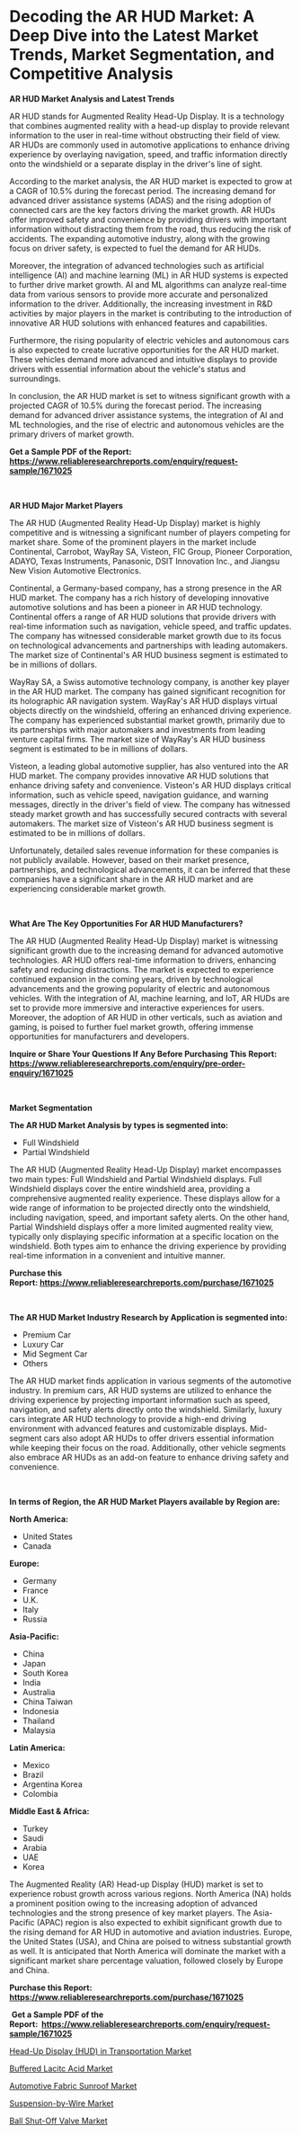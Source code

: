 <p><h1>Decoding the AR HUD Market: A Deep Dive into the Latest Market Trends, Market Segmentation, and Competitive Analysis</h1></p><p><strong>AR HUD Market Analysis and Latest Trends</strong></p>
<p><p>AR HUD stands for Augmented Reality Head-Up Display. It is a technology that combines augmented reality with a head-up display to provide relevant information to the user in real-time without obstructing their field of view. AR HUDs are commonly used in automotive applications to enhance driving experience by overlaying navigation, speed, and traffic information directly onto the windshield or a separate display in the driver's line of sight.</p><p>According to the market analysis, the AR HUD market is expected to grow at a CAGR of 10.5% during the forecast period. The increasing demand for advanced driver assistance systems (ADAS) and the rising adoption of connected cars are the key factors driving the market growth. AR HUDs offer improved safety and convenience by providing drivers with important information without distracting them from the road, thus reducing the risk of accidents. The expanding automotive industry, along with the growing focus on driver safety, is expected to fuel the demand for AR HUDs.</p><p>Moreover, the integration of advanced technologies such as artificial intelligence (AI) and machine learning (ML) in AR HUD systems is expected to further drive market growth. AI and ML algorithms can analyze real-time data from various sensors to provide more accurate and personalized information to the driver. Additionally, the increasing investment in R&D activities by major players in the market is contributing to the introduction of innovative AR HUD solutions with enhanced features and capabilities.</p><p>Furthermore, the rising popularity of electric vehicles and autonomous cars is also expected to create lucrative opportunities for the AR HUD market. These vehicles demand more advanced and intuitive displays to provide drivers with essential information about the vehicle's status and surroundings.</p><p>In conclusion, the AR HUD market is set to witness significant growth with a projected CAGR of 10.5% during the forecast period. The increasing demand for advanced driver assistance systems, the integration of AI and ML technologies, and the rise of electric and autonomous vehicles are the primary drivers of market growth.</p></p>
<p><strong>Get a Sample PDF of the Report:&nbsp; <a href="https://www.reliableresearchreports.com/enquiry/request-sample/1671025">https://www.reliableresearchreports.com/enquiry/request-sample/1671025</a></strong></p>
<p>&nbsp;</p>
<p><strong>AR HUD Major Market Players</strong></p>
<p><p>The AR HUD (Augmented Reality Head-Up Display) market is highly competitive and is witnessing a significant number of players competing for market share. Some of the prominent players in the market include Continental, Carrobot, WayRay SA, Visteon, FIC Group, Pioneer Corporation, ADAYO, Texas Instruments, Panasonic, DSIT Innovation Inc., and Jiangsu New Vision Automotive Electronics.</p><p>Continental, a Germany-based company, has a strong presence in the AR HUD market. The company has a rich history of developing innovative automotive solutions and has been a pioneer in AR HUD technology. Continental offers a range of AR HUD solutions that provide drivers with real-time information such as navigation, vehicle speed, and traffic updates. The company has witnessed considerable market growth due to its focus on technological advancements and partnerships with leading automakers. The market size of Continental's AR HUD business segment is estimated to be in millions of dollars.</p><p>WayRay SA, a Swiss automotive technology company, is another key player in the AR HUD market. The company has gained significant recognition for its holographic AR navigation system. WayRay's AR HUD displays virtual objects directly on the windshield, offering an enhanced driving experience. The company has experienced substantial market growth, primarily due to its partnerships with major automakers and investments from leading venture capital firms. The market size of WayRay's AR HUD business segment is estimated to be in millions of dollars.</p><p>Visteon, a leading global automotive supplier, has also ventured into the AR HUD market. The company provides innovative AR HUD solutions that enhance driving safety and convenience. Visteon's AR HUD displays critical information, such as vehicle speed, navigation guidance, and warning messages, directly in the driver's field of view. The company has witnessed steady market growth and has successfully secured contracts with several automakers. The market size of Visteon's AR HUD business segment is estimated to be in millions of dollars.</p><p>Unfortunately, detailed sales revenue information for these companies is not publicly available. However, based on their market presence, partnerships, and technological advancements, it can be inferred that these companies have a significant share in the AR HUD market and are experiencing considerable market growth.</p></p>
<p>&nbsp;</p>
<p><strong>What Are The Key Opportunities For AR HUD Manufacturers?</strong></p>
<p><p>The AR HUD (Augmented Reality Head-Up Display) market is witnessing significant growth due to the increasing demand for advanced automotive technologies. AR HUD offers real-time information to drivers, enhancing safety and reducing distractions. The market is expected to experience continued expansion in the coming years, driven by technological advancements and the growing popularity of electric and autonomous vehicles. With the integration of AI, machine learning, and IoT, AR HUDs are set to provide more immersive and interactive experiences for users. Moreover, the adoption of AR HUD in other verticals, such as aviation and gaming, is poised to further fuel market growth, offering immense opportunities for manufacturers and developers.</p></p>
<p><strong>Inquire or Share Your Questions If Any Before Purchasing This Report: <a href="https://www.reliableresearchreports.com/enquiry/pre-order-enquiry/1671025">https://www.reliableresearchreports.com/enquiry/pre-order-enquiry/1671025</a></strong></p>
<p>&nbsp;</p>
<p><strong>Market Segmentation</strong></p>
<p><strong>The AR HUD Market Analysis by types is segmented into:</strong></p>
<p><ul><li>Full Windshield</li><li>Partial Windshield</li></ul></p>
<p><p>The AR HUD (Augmented Reality Head-Up Display) market encompasses two main types: Full Windshield and Partial Windshield displays. Full Windshield displays cover the entire windshield area, providing a comprehensive augmented reality experience. These displays allow for a wide range of information to be projected directly onto the windshield, including navigation, speed, and important safety alerts. On the other hand, Partial Windshield displays offer a more limited augmented reality view, typically only displaying specific information at a specific location on the windshield. Both types aim to enhance the driving experience by providing real-time information in a convenient and intuitive manner.</p></p>
<p><strong>Purchase this Report:&nbsp;<a href="https://www.reliableresearchreports.com/purchase/1671025">https://www.reliableresearchreports.com/purchase/1671025</a></strong></p>
<p>&nbsp;</p>
<p><strong>The AR HUD Market Industry Research by Application is segmented into:</strong></p>
<p><ul><li>Premium Car</li><li>Luxury Car</li><li>Mid Segment Car</li><li>Others</li></ul></p>
<p><p>The AR HUD market finds application in various segments of the automotive industry. In premium cars, AR HUD systems are utilized to enhance the driving experience by projecting important information such as speed, navigation, and safety alerts directly onto the windshield. Similarly, luxury cars integrate AR HUD technology to provide a high-end driving environment with advanced features and customizable displays. Mid-segment cars also adopt AR HUDs to offer drivers essential information while keeping their focus on the road. Additionally, other vehicle segments also embrace AR HUDs as an add-on feature to enhance driving safety and convenience.</p></p>
<p>&nbsp;</p>
<p><strong>In terms of Region, the AR HUD Market Players available by Region are:</strong></p>
<p>
    <p> <strong> North America: </strong>
        <ul>
            <li>United States</li>
            <li>Canada</li>
        </ul>
        </p> 
    <p> <strong> Europe: </strong>
        <ul>
            <li>Germany</li>
            <li>France</li>
            <li>U.K.</li>
            <li>Italy</li>
            <li>Russia</li>
        </ul>
        </p> 
    <p> <strong> Asia-Pacific: </strong>
        <ul>
            <li>China</li>
            <li>Japan</li>
            <li>South Korea</li>
            <li>India</li>
            <li>Australia</li>
            <li>China Taiwan</li>
            <li>Indonesia</li>
            <li>Thailand</li>
            <li>Malaysia</li>
        </ul>
        </p> 
    <p> <strong> Latin America: </strong>
        <ul>
            <li>Mexico</li>
            <li>Brazil</li>
            <li>Argentina Korea</li>
            <li>Colombia</li>
        </ul>
        </p> 
    <p> <strong> Middle East & Africa: </strong>
        <ul>
            <li>Turkey</li>
            <li>Saudi</li>
            <li>Arabia</li>
            <li>UAE</li>
            <li>Korea</li>
        </ul>
    </p>
    </p>
<p><p>The Augmented Reality (AR) Head-up Display (HUD) market is set to experience robust growth across various regions. North America (NA) holds a prominent position owing to the increasing adoption of advanced technologies and the strong presence of key market players. The Asia-Pacific (APAC) region is also expected to exhibit significant growth due to the rising demand for AR HUD in automotive and aviation industries. Europe, the United States (USA), and China are poised to witness substantial growth as well. It is anticipated that North America will dominate the market with a significant market share percentage valuation, followed closely by Europe and China.</p></p>
<p><strong>Purchase this Report: <a href="https://www.reliableresearchreports.com/purchase/1671025">https://www.reliableresearchreports.com/purchase/1671025</a></strong></p>
<p>&nbsp;<strong>Get a Sample PDF of the Report:&nbsp;&nbsp;<a href="https://www.reliableresearchreports.com/enquiry/request-sample/1671025">https://www.reliableresearchreports.com/enquiry/request-sample/1671025</a></strong></p>
<p><strong></strong></p>
<p><p><a href="https://github.com/Krish2023na/Market-Research-Report-List-1/blob/main/head-up-display-hud-in-transportation-market.md">Head-Up Display (HUD) in Transportation Market</a></p><p><a href="https://www.linkedin.com/pulse/decoding-buffered-lacitc-acid-market-deep-dive-latest-trends/">Buffered Lacitc Acid Market</a></p><p><a href="https://medium.com/@enosstark1905/automotive-fabric-sunroof-market-furnishes-information-on-market-share-market-trends-and-market-d61df1c169d9">Automotive Fabric Sunroof Market</a></p><p><a href="https://github.com/kuntayevaz/Market-Research-Report-List-1/blob/main/suspension-by-wire-market.md">Suspension-by-Wire Market</a></p><p><a href="https://medium.com/@guyskiles1918/ball-shut-off-valve-market-competitive-analysis-market-trends-and-forecast-to-2030-10f7e9877c2b">Ball Shut-Off Valve Market</a></p></p>